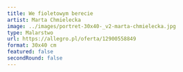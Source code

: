 ```yaml
---
title: We fioletowym berecie
artist: Marta Chmielecka
image: ../images/portret-30x40-_v2-marta-chmielecka.jpg
type: Malarstwo
url: https://allegro.pl/oferta/12900558849
format: 30x40 cm
featured: false
secondRound: false
---
```

